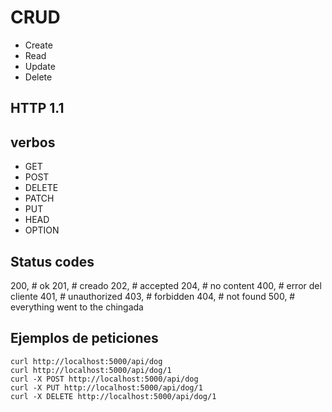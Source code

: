 # CRUD

* Create
* Read
* Update
* Delete

## HTTP 1.1

## verbos

* GET
* POST
* DELETE
* PATCH
* PUT
* HEAD
* OPTION

## Status codes

200, # ok
201, # creado
202, # accepted
204, # no content
400, # error del cliente
401, # unauthorized
403, # forbidden
404, # not found
500, # everything went to the chingada

## Ejemplos de peticiones

```
curl http://localhost:5000/api/dog
curl http://localhost:5000/api/dog/1
curl -X POST http://localhost:5000/api/dog
curl -X PUT http://localhost:5000/api/dog/1
curl -X DELETE http://localhost:5000/api/dog/1
```
